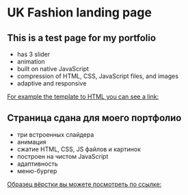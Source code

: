 # UK Fashion landing page

## This is a test page for my portfolio

- has 3 slider
- animation
- built on native JavaScript
- compression of HTML, CSS, JavaScript files, and images
- adaptive and responsive

[For example the template to HTML you can see a link:](https://tesei.github.io/sites/sweet-cloths/index.html)


## Страница сдана для моего портфолио

- три встроенных слайдера
- анимация
- сжатие HTML, CSS, JS файлов и картинок
- построен на чистом JavaScript
- адаптивность
- меню-бургер

[Образец вёрстки вы можете посмотреть по ссылке:](https://tesei.github.io/sites/sweet-cloths/index.html)